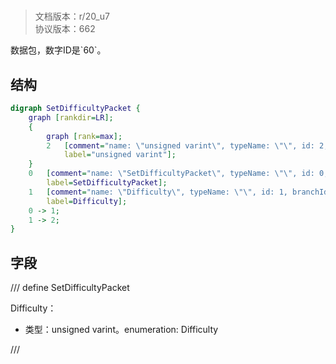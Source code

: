 # <!-- md:samp SetDifficultyPacket -->

> 文档版本：r/20_u7<br/>协议版本：662

<!-- md:samp SetDifficultyPacket -->数据包，数字ID是`60`。

## 结构

```dot
digraph SetDifficultyPacket {
	graph [rankdir=LR];
	{
		graph [rank=max];
		2	[comment="name: \"unsigned varint\", typeName: \"\", id: 2, branchId: 0, recurseId: -1, attributes: 512, notes: \"\"",
			label="unsigned varint"];
	}
	0	[comment="name: \"SetDifficultyPacket\", typeName: \"\", id: 0, branchId: 60, recurseId: -1, attributes: 0, notes: \"\"",
		label=SetDifficultyPacket];
	1	[comment="name: \"Difficulty\", typeName: \"\", id: 1, branchId: 0, recurseId: -1, attributes: 0, notes: \"enumeration: Difficulty\"",
		label=Difficulty];
	0 -> 1;
	1 -> 2;
}

```

## 字段

/// define
SetDifficultyPacket

Difficulty：<!-- md:samp unsigned varint -->

- 类型：unsigned varint。enumeration: Difficulty


///
